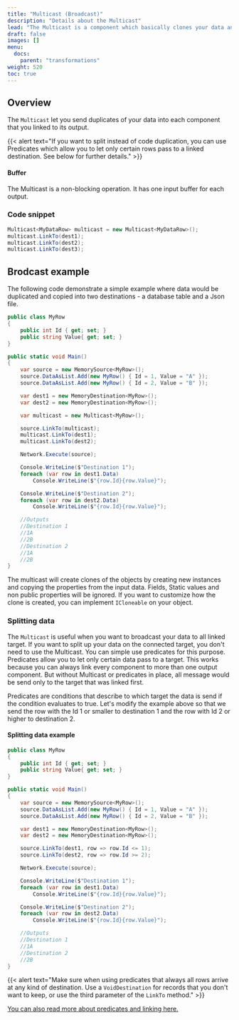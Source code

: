 ```yaml
---
title: "Multicast (Broadcast)"
description: "Details about the Multicast"
lead: "The Multicast is a component which basically clones your data and send them to all connected target. It has one input and can have two or more outputs."
draft: false
images: []
menu:
  docs:
    parent: "transformations"
weight: 520
toc: true
---
```


## Overview

The `Multicast` let you send duplicates of your data into each component that you linked to its output.

{{< alert text="If you want to split instead of code duplication, you can use Predicates which allow you to let only certain rows pass to a linked destination. See below for further details." >}}

#### Buffer

The Multicast is a non-blocking operation. It has one input buffer for each output.

### Code snippet

```C#
Multicast<MyDataRow> multicast = new Multicast<MyDataRow>();
multicast.LinkTo(dest1);
multicast.LinkTo(dest2);
multicast.LinkTo(dest3);
```

## Brodcast example

The following code demonstrate a simple example where data would be duplicated and copied into two destinations - a database table and a Json file.

```C#
public class MyRow
{
    public int Id { get; set; }
    public string Value{ get; set; }
}

public static void Main()
{
    var source = new MemorySource<MyRow>();
    source.DataAsList.Add(new MyRow() { Id = 1, Value = "A" });
    source.DataAsList.Add(new MyRow() { Id = 2, Value = "B" });

    var dest1 = new MemoryDestination<MyRow>();
    var dest2 = new MemoryDestination<MyRow>();

    var multicast = new Multicast<MyRow>();

    source.LinkTo(multicast);
    multicast.LinkTo(dest1);
    multicast.LinkTo(dest2);

    Network.Execute(source);

    Console.WriteLine($"Destination 1");
    foreach (var row in dest1.Data)
        Console.WriteLine($"{row.Id}{row.Value}");

    Console.WriteLine($"Destination 2");
    foreach (var row in dest2.Data)
        Console.WriteLine($"{row.Id}{row.Value}");

    //Outputs
    //Destination 1
    //1A
    //2B
    //Destination 2
    //1A
    //2B
}
```

The multicast will create clones of the objects by creating new instances and copying the properties from the input data. Fields, Static values and non public properties will be ignored. If you want to customize how the clone is created, you can implement `ICloneable` on your object.

### Splitting data

The `Multicast` is useful when you want to broadcast your data to all linked target. If you want to split up your data on the connected target, you don't need to use the Multicast. You can simple use predicates for this purpose.  Predicates allow you to let only certain data pass to a target.  This works because you can always link every component to more than one output component. But without Multicast or predicates in place, all message would be send only to the target that was linked first.

Predicates are conditions that describe to which target the data is send if the condition evaluates to true. Let's modify the example above so that we send the row with the Id 1 or smaller to destination 1 and the row with Id 2 or higher to destination 2.

#### Splitting data example

```C#
public class MyRow
{
    public int Id { get; set; }
    public string Value{ get; set; }
}

public static void Main()
{
    var source = new MemorySource<MyRow>();
    source.DataAsList.Add(new MyRow() { Id = 1, Value = "A" });
    source.DataAsList.Add(new MyRow() { Id = 2, Value = "B" });

    var dest1 = new MemoryDestination<MyRow>();
    var dest2 = new MemoryDestination<MyRow>();

    source.LinkTo(dest1, row => row.Id <= 1);
    source.LinkTo(dest2, row => row.Id >= 2);

    Network.Execute(source);

    Console.WriteLine($"Destination 1");
    foreach (var row in dest1.Data)
        Console.WriteLine($"{row.Id}{row.Value}");

    Console.WriteLine($"Destination 2");
    foreach (var row in dest2.Data)
        Console.WriteLine($"{row.Id}{row.Value}");

    //Outputs
    //Destination 1
    //1A
    //Destination 2
    //2B
}
```

{{< alert text="Make sure when using predicates that always all rows arrive at any kind of destination. Use a <code>VoidDestination</code> for records that you don't want to keep, or use the third parameter of the <code>LinkTo</code> method." >}}

[You can also read more about predicates and linking here.](/docs/getting-started/linking/#predicates)
